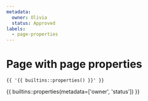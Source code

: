 ```yaml
---
metadata:
  owner: Olivia
  status: Approved
labels:
  - page-properties
---
```


# Page with page properties

```text
{{ '{{ builtins::properties() }}' }}
```

{{ builtins::properties(metadata=['owner', 'status']) }}

